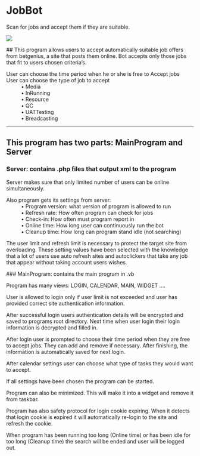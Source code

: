 # JobBot
Scan for jobs and accept them if they are suitable.

<p align="left">
  <img src="http://ouroborosrg.16mb.com/RG_GIF.gif" width="auto"/>
</p>
## This program allows users to accept automatically suitable job offers from betgenius, a site that posts them online. Bot accepts only those jobs that fit to users chosen criteria’s. 

<dl>
  <dt>User can choose the time period when he or she is free to Accept jobs</dt>
  <dt>User can choose the type of job to accept </dt>
  <dd>•	Media</dd>
  <dd>•	InRunning</dd>
  <dd>•	Resource</dd>
  <dd>•	QC</dd>
  <dd>•	UATTesting</dd>
  <dd>•	Breadcasting</dd>
</dl>

***

## This program has two parts: MainProgram and Server
### Server: contains .php files that output xml to the program
<p>Server makes sure that only limited number of users can be online simultaneously. </p>
<dl>
  <dt>Also program gets its settings from server:</dt>
  <dd>•	Program version: what version of program is allowed to run</dd>
  <dd>•	Refresh rate: How often program can check for jobs</dd>
  <dd>•	Check-in: How often must program report in</dd>
  <dd>•	Online time: How long user can continuously run the bot</dd>
  <dd>•	Cleanup time: How long can program stand idle (not searching) </dd>
</dl>
<p>The user limit and refresh limit is necessary to protect the target site from overloading. These setting values have been selected with the knowledge that a lot of users use auto refresh sites and autoclickers that take any job that appear without taking account users wishes.</p>
### MainProgram: contains the main program in .vb
<p>Program has many views: LOGIN, CALENDAR, MAIN, WIDGET ….</p>
<p>User is allowed to login only if user limit is not exceeded and user has provided correct site authentication information. </p>
<p>After successful login users authentication details will be encrypted and saved to programs root directory.  Next time when user login their login information is decrypted and filled in.</p>
<p>After login user is prompted to choose their time period when they are free to accept jobs. They can add and remove if necessary. After finishing, the information is automatically saved for next login.</p>
<p>After calendar settings user can choose what type of tasks they would want to accept. </p>
<p>If all settings have been chosen the program can be started. </p>
<p>Program can also be minimized. This will make it into a widget and remove it from taskbar.</p>
<p>Program has also safety protocol for login cookie expiring. When it detects that login cookie is expired it will automatically re-login to the site and refresh the cookie.</p>
<p>When program has been running too long (Online time) or has been idle for too long (Cleanup time) the search will be ended and user will be logged out.</p>
